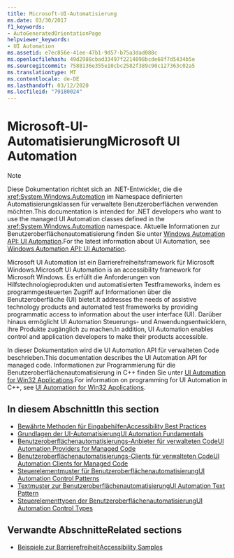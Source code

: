```yaml
---
title: Microsoft-UI-Automatisierung
ms.date: 03/30/2017
f1_keywords:
- AutoGeneratedOrientationPage
helpviewer_keywords:
- UI Automation
ms.assetid: e7ec856e-41ee-47b1-9d57-b75a3dad088c
ms.openlocfilehash: 49d2988cbad33497f2214098bcde68f7d5434b5e
ms.sourcegitcommit: 7588136e355e10cbc2582f389c90c127363c02a5
ms.translationtype: MT
ms.contentlocale: de-DE
ms.lasthandoff: 03/12/2020
ms.locfileid: "79180024"
---
```

# <a name="microsoft-ui-automation"></a><span data-ttu-id="c3c71-102">Microsoft-UI-Automatisierung</span><span class="sxs-lookup"><span data-stu-id="c3c71-102">Microsoft UI Automation</span></span>

> [!NOTE]
> <span data-ttu-id="c3c71-103">Diese Dokumentation richtet sich an .NET-Entwickler, die die <xref:System.Windows.Automation> im Namespace definierten Automatisierungsklassen für verwaltete Benutzeroberflächen verwenden möchten.</span><span class="sxs-lookup"><span data-stu-id="c3c71-103">This documentation is intended for .NET developers who want to use the managed UI Automation classes defined in the <xref:System.Windows.Automation> namespace.</span></span> <span data-ttu-id="c3c71-104">Aktuelle Informationen zur Benutzeroberflächenautomatisierung finden Sie unter [Windows Automation API: UI Automation](/windows/win32/winauto/entry-uiauto-win32).</span><span class="sxs-lookup"><span data-stu-id="c3c71-104">For the latest information about UI Automation, see [Windows Automation API: UI Automation](/windows/win32/winauto/entry-uiauto-win32).</span></span>

 <span data-ttu-id="c3c71-105">Microsoft UI Automation ist ein Barrierefreiheitsframework für Microsoft Windows.</span><span class="sxs-lookup"><span data-stu-id="c3c71-105">Microsoft UI Automation is an accessibility framework for Microsoft Windows.</span></span> <span data-ttu-id="c3c71-106">Es erfüllt die Anforderungen von Hilfstechnologieprodukten und automatisierten Testframeworks, indem es programmgesteuerten Zugriff auf Informationen über die Benutzeroberfläche (UI) bietet.</span><span class="sxs-lookup"><span data-stu-id="c3c71-106">It addresses the needs of assistive technology products and automated test frameworks by providing programmatic access to information about the user interface (UI).</span></span> <span data-ttu-id="c3c71-107">Darüber hinaus ermöglicht UI Automation Steuerungs- und Anwendungsentwicklern, ihre Produkte zugänglich zu machen.</span><span class="sxs-lookup"><span data-stu-id="c3c71-107">In addition, UI Automation enables control and application developers to make their products accessible.</span></span>

 <span data-ttu-id="c3c71-108">In dieser Dokumentation wird die UI Automation API für verwalteten Code beschrieben.</span><span class="sxs-lookup"><span data-stu-id="c3c71-108">This documentation describes the UI Automation API for managed code.</span></span> <span data-ttu-id="c3c71-109">Informationen zur Programmierung für die Benutzeroberflächenautomatisierung in C++ finden Sie unter [UI Automation for Win32 Applications](/windows/desktop/winauto/windows-automation-api-portal).</span><span class="sxs-lookup"><span data-stu-id="c3c71-109">For information on programming for UI Automation in C++, see [UI Automation for Win32 Applications](/windows/desktop/winauto/windows-automation-api-portal).</span></span>

## <a name="in-this-section"></a><span data-ttu-id="c3c71-110">In diesem Abschnitt</span><span class="sxs-lookup"><span data-stu-id="c3c71-110">In this section</span></span>

- [<span data-ttu-id="c3c71-111">Bewährte Methoden für Eingabehilfen</span><span class="sxs-lookup"><span data-stu-id="c3c71-111">Accessibility Best Practices</span></span>](accessibility-best-practices.md)
- [<span data-ttu-id="c3c71-112">Grundlagen der UI-Automatisierung</span><span class="sxs-lookup"><span data-stu-id="c3c71-112">UI Automation Fundamentals</span></span>](ui-automation-fundamentals.md)
- [<span data-ttu-id="c3c71-113">Benutzeroberflächenautomatisierungs-Anbieter für verwalteten Code</span><span class="sxs-lookup"><span data-stu-id="c3c71-113">UI Automation Providers for Managed Code</span></span>](ui-automation-providers-for-managed-code.md)
- [<span data-ttu-id="c3c71-114">Benutzeroberflächenautomatisierungs-Clients für verwalteten Code</span><span class="sxs-lookup"><span data-stu-id="c3c71-114">UI Automation Clients for Managed Code</span></span>](ui-automation-clients-for-managed-code.md)
- [<span data-ttu-id="c3c71-115">Steuerelementmuster für Benutzeroberflächenautomatisierung</span><span class="sxs-lookup"><span data-stu-id="c3c71-115">UI Automation Control Patterns</span></span>](ui-automation-control-patterns.md)
- [<span data-ttu-id="c3c71-116">Textmuster zur Benutzeroberflächenautomatisierung</span><span class="sxs-lookup"><span data-stu-id="c3c71-116">UI Automation Text Pattern</span></span>](ui-automation-text-pattern.md)
- [<span data-ttu-id="c3c71-117">Steuerelementtypen der Benutzeroberflächenautomatisierung</span><span class="sxs-lookup"><span data-stu-id="c3c71-117">UI Automation Control Types</span></span>](ui-automation-control-types.md)

## <a name="related-sections"></a><span data-ttu-id="c3c71-118">Verwandte Abschnitte</span><span class="sxs-lookup"><span data-stu-id="c3c71-118">Related sections</span></span>

- [<span data-ttu-id="c3c71-119">Beispiele zur Barrierefreiheit</span><span class="sxs-lookup"><span data-stu-id="c3c71-119">Accessibility Samples</span></span>](https://github.com/Microsoft/WPF-Samples/tree/master/Accessibility)
